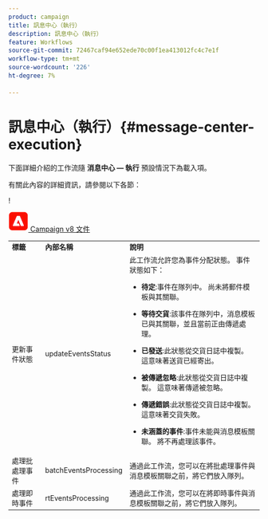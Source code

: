 ```yaml
---
product: campaign
title: 訊息中心（執行）
description: 訊息中心（執行）
feature: Workflows
source-git-commit: 72467caf94e652ede70c00f1ea413012fc4c7e1f
workflow-type: tm+mt
source-wordcount: '226'
ht-degree: 7%

---
```



# 訊息中心（執行）{#message-center-execution}



下面詳細介紹的工作流隨 **消息中心 — 執行** 預設情況下為載入項。

有關此內容的詳細資訊，請參閱以下各節：

!

![](assets/do-not-localize/v8.png)[  Campaign v8 文件](https://experienceleague.adobe.com/docs/campaign/campaign-v8/send/transactional.html)

<table> 
 <tbody> 
  <tr> 
   <td> <strong>標籤</strong><br /> </td> 
   <td> <strong>內部名稱</strong><br /> </td> 
   <td> <strong>說明</strong><br /> </td> 
  </tr> 
  <tr> 
   <td> <span class="uicontrol">更新事件狀態</span> <br /> </td> 
   <td> <span class="uicontrol">updateEventsStatus</span> <br /> </td> 
   <td> 此工作流允許您為事件分配狀態。 事件狀態如下：<br /> 
    <ul> 
     <li> <p><strong>待定</strong>:事件在隊列中。 尚未將郵件模板與其關聯。</p> </li> 
     <li> <p><strong>等待交貨</strong>:該事件在隊列中，消息模板已與其關聯，並且當前正由傳遞處理。</p> </li> 
     <li> <p><strong>已發送</strong>:此狀態從交貨日誌中複製。 這意味著送貨已經寄出。</p> </li> 
     <li> <p><strong>被傳遞忽略</strong>:此狀態從交貨日誌中複製。 這意味著傳遞被忽略。</p> </li> 
     <li> <p><strong>傳遞錯誤</strong>:此狀態從交貨日誌中複製。 這意味著交貨失敗。</p> </li> 
     <li> <p><strong>未涵蓋的事件</strong>:事件未能與消息模板關聯。 將不再處理該事件。</p> </li> 
    </ul> </td> 
  </tr> 
  <tr> 
   <td> <span class="uicontrol">處理批處理事件</span> <br /> </td> 
   <td> <span class="uicontrol">batchEventsProcessing</span> <br /> </td> 
   <td> 通過此工作流，您可以在將批處理事件與消息模板關聯之前，將它們放入隊列。 <br /> </td> 
  </tr> 
  <tr> 
   <td> <span class="uicontrol">處理即時事件</span> <br /> </td> 
   <td> <span class="uicontrol">rtEventsProcessing</span> <br /> </td> 
   <td> 通過此工作流，您可以在將即時事件與消息模板關聯之前，將它們放入隊列。 <br /> </td> 
  </tr> 
 </tbody> 
</table>

